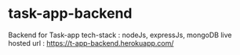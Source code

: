 # task-app-backend
Backend for Task-app
tech-stack : nodeJs, expressJs, mongoDB
live hosted url : https://t-app-backend.herokuapp.com/ 
